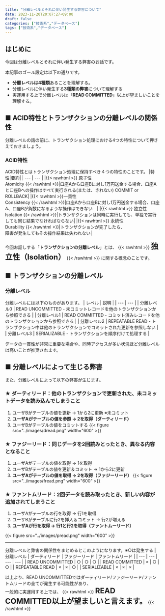 ```yaml
---
title: "分離レベルとそれに伴い発生する弊害について"
date: 2023-11-20T20:07:27+09:00
draft: false
categories: ["技術系","データベース"]
tags: ["技術系","データベース"]
---
```


## はじめに
今回は分離レベルとそれに伴い発生する弊害のお話です。

本記事のゴール設定は以下の通りです。
- **分離レベルは4種類**あることを理解する。
- 分離レベルに伴い発生する**3種類の弊害**について理解する
- 実運用する上で分離レベルは「**READ COMMITTED**」以上が望ましいことを理解する。

## ■ ACID特性とトランザクションの分離レベルの関係性
分離レベルの話の前に、トランザクション処理における4つの特性について押さえておきましょう。

### ACID特性
ACID特性とはトランザクション処理に保持すべき４つの特性のことです。
|特性|要約|
| --- | --- |
|{{< rawhtml >}} 原子性 <br>Atomicity {{< /rawhtml >}}|口座Aから口座Bに対し1万円送金する場合、口座Aと口座Bへの操作はすべて実行される(または、されない) COMMIT or ROLLBACK|
|{{< rawhtml >}}一貫性 <br> Consistency {{< /rawhtml >}}|口座Aから口座Bに対し1万円送金する場合、口座A、口座Bが負数になるような操作はできない　|
|{{< rawhtml >}} 独立性 <br> Isolation {{< /rawhtml >}}|トランザクションは同時に実行しても、単独で実行しても同じ結果でなければならない|
|{{< rawhtml >}} 
永続性 <br> Durability
{{< /rawhtml >}}|トランザクションが完了したら、<br> 障害が発生してもその操作結果は失われない|

今回お話しする「**トランザクションの分離レベル**」とは、
{{< rawhtml >}} 
<font size="5"><b>独立性（Isolation）</b></font>
{{< /rawhtml >}}
に関する概念のことです。

## ■ トランザクションの分離レベル
### 分離レベル
分離レベルには以下のものがあります。
| レベル | 説明 |
| --- | --- |
| 分離レベル0 | READ UNCOMMITTED - 未コミットレコードを他のトランザクションから参照できる |
| 分離レベル1 | READ COMMITTED - コミット済みレコードを他のトランザクションから参照できる |
| 分離レベル2 | REPEATABLE READ - トランザクション中は他のトランザクションでコミットされた更新を参照しない |
| 分離レベル3 | SERIALIZABLE - トランザクションを順序付けて処理する |

データの一貫性が非常に重要な場合や、同時アクセスが多い状況ほど分離レベルは高いことが推奨されます。

## ■ 分離レベルによって生じる弊害

また、分離レベルによって以下の弊害が生じます。  

### ★ ダーティリード：他のトランザクションで更新された、未コミットデータを読み込んでしまうこと 
1. ユーザBがテーブルの値を更新 → 1から2に更新 ※未コミット
2. **ユーザAがテーブルの値を参照 → 2を取得（ダーティリード）**
3. ユーザBがテーブルの値をコミットする
{{< figure src="../images/dread.png" width="600" >}}

### ★ ファジーリード：同じデータを2回読みとったとき、異なる内容となること
1. ユーザAがテーブルの値を取得 → 1を取得
2. ユーザBがテーブルの値を更新＆コミット → 1から2に更新
3. **ユーザAがテーブルの値を取得 → 2を取得（ファジーリード）**
{{< figure src="../images/fread.png" width="600" >}}

### ★ ファントムリード：2回データを読み取ったとき、新しい内容が追加されてしまうこと
1. ユーザAがテーブルの行を取得 → 行1を取得
2. ユーザBがテーブルに行2を挿入＆コミット → 行2が増える
3. **ユーザAが行を取得 → 行1と行2を取得（ファントムーリード）**

{{< figure src="../images/pread.png" width="600" >}}

--- 

分離レベルと弊害の関係性をまとめるとこのようになります。※○は発生する
| 分離レベル | ダーティリード | ファジーリード | ファントムリード |
| --- | --- | --- | --- |
| READ UNCOMMITTED | ○ | ○ | ○ |
| READ COMMITTED | × | ○ | ○ |
| REPEATABLE READ | × | × | ○ |
| SERIALIZABLE | × | × | × |

以上より、READ UNCOMMITTEDではダーティリード/ファジーリード/ファントムリードの全てが発生する可能性があり、  
一般的に実運用する上では、
{{< rawhtml >}} 
<font size="5"><b>READ COMMITTED以上が望ましいと言えます。</b></font>
{{< /rawhtml >}}